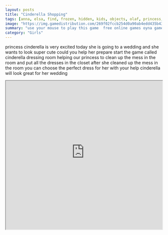 ```yaml
---
layout: posts
title: "Cinderella Shopping"
tags: [anna, elsa, find, frozen, hidden, kids, objects, olaf, princess, differences, free, online, games, oyna, game, free, games, play, play, games]
image: "https://img.gamedistribution.com/269f02fccb254d0a90ab4edd435b43d6.jpg"
summary: "use your mouse to play this game  free online games oyna game free games play play games"
category: "Girls"
---
```


princess cinderella is very excited today she is going to a wedding and she wants to look super cute could you help her prepare start the game called cinderella dressing room helping our princess to clean up the mess in the room and put all the dresses in the closet after she cleaned up the mess in the room you can choose the perfect dress for her with your help cinderella will look great for her wedding

<iframe width="100%" height="480px;" src="https://flash.gamedistribution.com?game=269f02fccb254d0a90ab4edd435b43d6"></iframe>
